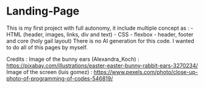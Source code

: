 # Landing-Page
This is my first project with full autonomy, it include multiple concept as : 
    - HTML (header, images, links, div and text)
    - CSS
    - flexbox
    - header, footer and core (holy gail layout)
There is no AI generation for this code. I wanted to do all of this pages by myself. 

Credits : 
Image of the bunny ears (Alexandra_Koch) : https://pixabay.com/illustrations/easter-easter-bunny-rabbit-ears-3270234/
Image of the screen (luis gomez) : https://www.pexels.com/photo/close-up-photo-of-programming-of-codes-546819/